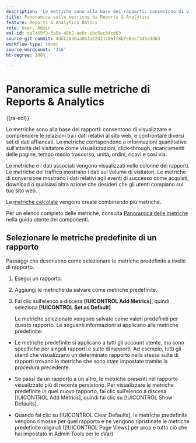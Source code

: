 ```yaml
---
description: 'Le metriche sono alla base dei rapporti: consentono di visualizzare e comprendere le relazioni tra i dati relativi al sito web, e confrontare diversi set di dati affiancati. Le metriche corrispondono a informazioni quantitative sull’attività del visitatore come visualizzazioni, click-through, ricaricamenti delle pagine, tempo medio trascorso, unità, ordini, ricavi e così via.'
title: Panoramica sulle metriche di Reports & Analytics
feature: Reports & Analytics Basics
role: User, Admin
exl-id: ea7a59f3-5a5e-48b2-ae0c-ebc5ec34cd63
source-git-commit: 4ddc2640aa8b3a22411c86ff8bfe0ecf345a3d63
workflow-type: tm+mt
source-wordcount: '316'
ht-degree: 100%

---
```


# Panoramica sulle metriche di Reports &amp; Analytics

{{ra-eol}}

Le metriche sono alla base dei rapporti: consentono di visualizzare e comprendere le relazioni tra i dati relativi al sito web, e confrontare diversi set di dati affiancati. Le metriche corrispondono a informazioni quantitative sull’attività del visitatore come visualizzazioni, click-through, ricaricamenti delle pagine, tempo medio trascorso, unità, ordini, ricavi e così via.

Le metriche e i dati associati vengono visualizzati nelle colonne dei rapporti. Le metriche del traffico mostrano i dati sul volume di visitatori. Le metriche di conversione mostrano i dati relativi agli eventi di successo come acquisti, download o qualsiasi altra azione che desideri che gli utenti compiano sul tuo sito web.

Le [metriche calcolate](/help/components/c-calcmetrics/cm-overview.md) vengono create combinando più metriche.

Per un elenco completo delle metriche, consulta [Panoramica delle metriche](/help/components/metrics/overview.md) nella guida utente dei componenti.

## Selezionare le metriche predefinite di un rapporto

Passaggi che descrivono come selezionare le metriche predefinite a livello di rapporto.

<!-- 

t_metrics_set_default.xml

 -->

1. Esegui un rapporto.
1. Aggiungi le metriche da salvare come metriche predefinite.
1. Fai clic sull’elenco a discesa **[!UICONTROL Add Metrics]**, quindi seleziona **[!UICONTROL Set as Default]**.

   Le metriche selezionate vengono salvate come valori predefiniti per questo rapporto. Le seguenti informazioni si applicano alle metriche predefinite:

* Le metriche predefinite si applicano a tutti gli account utente, ma sono specifiche per singoli rapporti e suite di rapporti. Ad esempio, tutti gli utenti che visualizzano un determinato rapporto nella stessa suite di rapporti trovano le metriche che sono state impostate tramite la procedura precedente.
* Se passi da un rapporto a un altro, le metriche presenti nel rapporto visualizzato più di recente persistono. Per visualizzare le metriche predefinite in quel nuovo rapporto, fai clic sull’elenco a discesa [!UICONTROL Add Metrics], quindi fai clic su [!UICONTROL Show Defaults].

* Quando fai clic su [!UICONTROL Clear Defaults], le metriche predefinite vengono rimosse per quel rapporto e ne vengono ripristinate le metriche predefinite originali ([!UICONTROL Page Views] per prop e tutto ciò che hai impostato in Admin Tools per le eVar).

